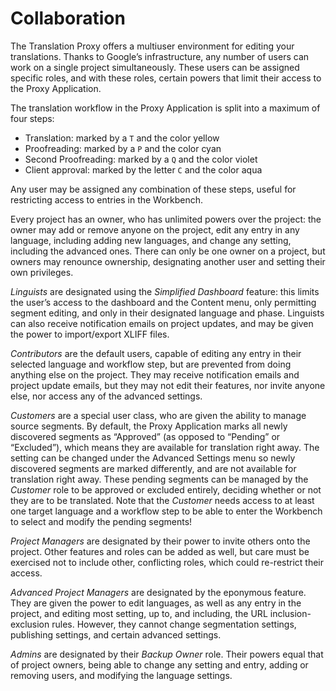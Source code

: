 # Collaboration

The Translation Proxy offers a multiuser environment for editing your translations. Thanks to Google’s infrastructure, any number of users can work on a single project simultaneously. These users can be assigned specific roles, and with these roles, certain powers that limit their access to the Proxy Application.

The translation workflow in the Proxy Application is split into a maximum of four steps:
- Translation: marked by a `T` and the color yellow
- Proofreading: marked by a `P` and the color cyan
- Second Proofreading: marked by a `Q` and the color violet
- Client approval: marked by the letter `C` and the color aqua

Any user may be assigned any combination of these steps, useful for restricting access to entries in the Workbench.

Every project has an owner, who has unlimited powers over the project: the owner may add or remove anyone on the project, edit any entry in any language, including adding new languages, and change any setting, including the advanced ones. There can only be one owner on a project, but owners may renounce ownership, designating another user and setting their own privileges.

*Linguists* are designated using the *Simplified Dashboard* feature: this limits the user’s access to the dashboard and the Content menu, only permitting segment editing, and only in their designated language and phase. Linguists can also receive notification emails on project updates, and may be given the power to import/export XLIFF files.

*Contributors* are the default users, capable of editing any entry in their selected language and workflow step, but are prevented from doing anything else on the project. They may receive notification emails and project update emails, but they may not edit their features, nor invite anyone else, nor access any of the advanced settings.

*Customers* are a special user class, who are given the ability to manage source segments. By default, the Proxy Application marks all newly discovered segments as “Approved” (as opposed to “Pending” or “Excluded”), which means they are available for translation right away. The setting can be changed under the Advanced Settings menu so newly discovered segments are marked differently, and are not available for translation right away. These pending segments can be managed by the *Customer* role to be approved or excluded entirely, deciding whether or not they are to be translated. Note that the *Customer* needs access to at least one target language and a workflow step to be able to enter the Workbench to select and modify the pending segments!

*Project Managers* are designated by their power to invite others onto the project. Other features and roles can be added as well, but care must be exercised not to include other, conflicting roles, which could re-restrict their access.

*Advanced Project Managers* are designated by the eponymous feature. They are given the power to edit languages, as well as any entry in the project, and editing most setting, up to, and including, the URL inclusion-exclusion rules. However, they cannot change segmentation settings, publishing settings, and certain advanced settings.

*Admins* are designated by their *Backup Owner* role. Their powers equal that of project owners, being able to change any setting and entry, adding or removing users, and modifying the language settings.
